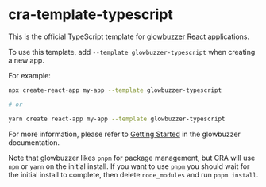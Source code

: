 # cra-template-typescript

This is the official TypeScript template for [glowbuzzer React](https://github.com/glowbuzzer) applications.

To use this template, add `--template glowbuzzer-typescript` when creating a new app.

For example:

```sh
npx create-react-app my-app --template glowbuzzer-typescript

# or

yarn create react-app my-app --template glowbuzzer-typescript
```

For more information, please refer to [Getting Started](https://www.glowbuzzer.com/get-started/frontend) in the glowbuzzer documentation.

Note that glowbuzzer likes `pnpm` for package management, but CRA will use `npm` or `yarn` on the initial install.
If you want to use `pnpm` you should wait for the initial install to complete, then delete `node_modules` and run
`pnpm install`.
